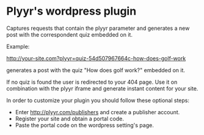 Plyyr's wordpress plugin
==================

Captures requests that contain the plyyr parameter and generates a new post with the correspondent quiz embedded on it. 

Example:

http://your-site.com?plyyr=quiz-54d507967664c-how-does-golf-work 

generates a post with the quiz "How does golf work?" embedded on it. 

If no quiz is found the user is redirected to your 404 page. Use it on combination with the plyyr iframe and generate instant content for your site.

In order to customize your plugin you should follow these optional steps:

* Enter <a href="http://plyyr.com/publishers">http://plyyr.com/publishers</a> and create a publisher account.
* Register your site and obtain a portal code.
* Paste the portal code on the wordpress setting's page.
